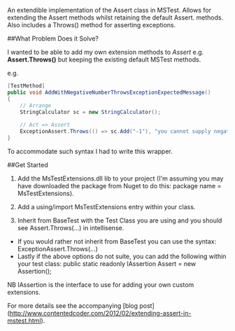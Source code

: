 An extendible implementation of the Assert class in MSTest. Allows for extending the Assert methods whilst retaining the default Assert. methods. Also includes a Throws() method for asserting exceptions.

##What Problem Does it Solve?

I wanted to be able to add my own extension methods to *Assert* e.g. **Assert.Throws()** but keeping the existing default MSTest methods. 

e.g.

```csharp
[TestMethod]
public void AddWithNegativeNumberThrowsExceptionExpectedMessage()
{
    // Arrange
    StringCalculator sc = new StringCalculator();
  
    // Act => Assert
    ExceptionAssert.Throws(() => sc.Add("-1"), "you cannot supply negative numbers.");
}
```

To accommodate such syntax I had to write this wrapper.

##Get Started

1. Add the MsTestExtensions.dll lib to your project (I'm assuming you may have downloaded the package from Nuget to do this: package name = MsTestExtensions).

2. Add a using/import MsTestExtensions entry within your class.

3. Inherit from BaseTest with the Test Class you are using and you should see Assert.Throws(...) in intellisense.
  * If you would rather not inherit from BaseTest you can use the syntax: ExceptionAssert.Throws(...)
  * Lastly if the above options do not suite, you can add the following within your test class: public static readonly IAssertion Assert = new Assertion();


NB IAssertion is the interface to use for adding your own custom extensions.

For more details see the accompanying [blog post] (http://www.contentedcoder.com/2012/02/extending-assert-in-mstest.html).